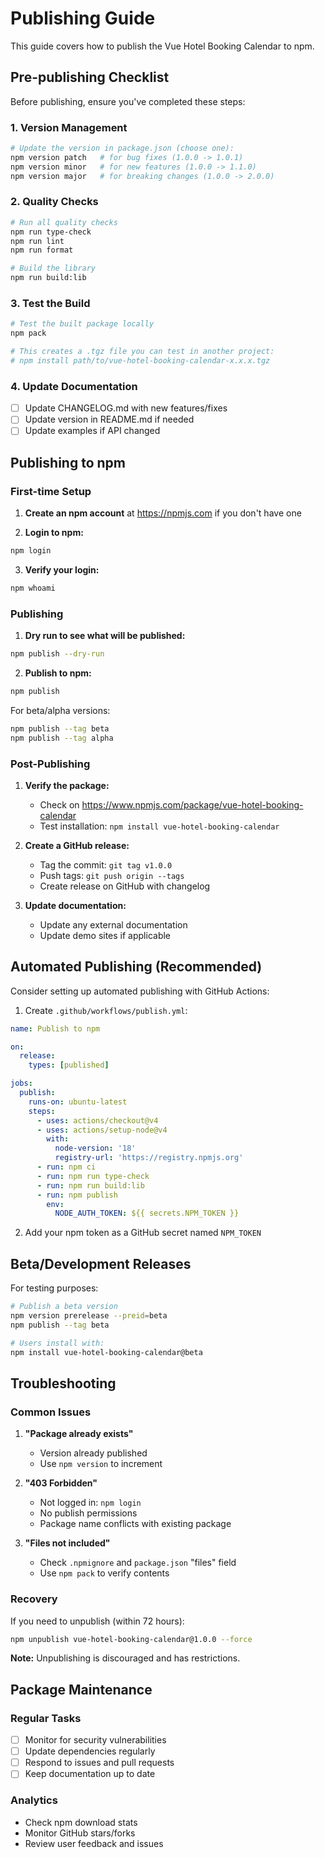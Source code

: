 # Publishing Guide

This guide covers how to publish the Vue Hotel Booking Calendar to npm.

## Pre-publishing Checklist

Before publishing, ensure you've completed these steps:

### 1. Version Management

```bash
# Update the version in package.json (choose one):
npm version patch   # for bug fixes (1.0.0 -> 1.0.1)
npm version minor   # for new features (1.0.0 -> 1.1.0)
npm version major   # for breaking changes (1.0.0 -> 2.0.0)
```

### 2. Quality Checks

```bash
# Run all quality checks
npm run type-check
npm run lint
npm run format

# Build the library
npm run build:lib
```

### 3. Test the Build

```bash
# Test the built package locally
npm pack

# This creates a .tgz file you can test in another project:
# npm install path/to/vue-hotel-booking-calendar-x.x.x.tgz
```

### 4. Update Documentation

- [ ] Update CHANGELOG.md with new features/fixes
- [ ] Update version in README.md if needed
- [ ] Update examples if API changed

## Publishing to npm

### First-time Setup

1. **Create an npm account** at https://npmjs.com if you don't have one

2. **Login to npm:**

```bash
npm login
```

3. **Verify your login:**

```bash
npm whoami
```

### Publishing

1. **Dry run to see what will be published:**

```bash
npm publish --dry-run
```

2. **Publish to npm:**

```bash
npm publish
```

For beta/alpha versions:

```bash
npm publish --tag beta
npm publish --tag alpha
```

### Post-Publishing

1. **Verify the package:**
   - Check on https://www.npmjs.com/package/vue-hotel-booking-calendar
   - Test installation: `npm install vue-hotel-booking-calendar`

2. **Create a GitHub release:**
   - Tag the commit: `git tag v1.0.0`
   - Push tags: `git push origin --tags`
   - Create release on GitHub with changelog

3. **Update documentation:**
   - Update any external documentation
   - Update demo sites if applicable

## Automated Publishing (Recommended)

Consider setting up automated publishing with GitHub Actions:

1. Create `.github/workflows/publish.yml`:

```yaml
name: Publish to npm

on:
  release:
    types: [published]

jobs:
  publish:
    runs-on: ubuntu-latest
    steps:
      - uses: actions/checkout@v4
      - uses: actions/setup-node@v4
        with:
          node-version: '18'
          registry-url: 'https://registry.npmjs.org'
      - run: npm ci
      - run: npm run type-check
      - run: npm run build:lib
      - run: npm publish
        env:
          NODE_AUTH_TOKEN: ${{ secrets.NPM_TOKEN }}
```

2. Add your npm token as a GitHub secret named `NPM_TOKEN`

## Beta/Development Releases

For testing purposes:

```bash
# Publish a beta version
npm version prerelease --preid=beta
npm publish --tag beta

# Users install with:
npm install vue-hotel-booking-calendar@beta
```

## Troubleshooting

### Common Issues

1. **"Package already exists"**
   - Version already published
   - Use `npm version` to increment

2. **"403 Forbidden"**
   - Not logged in: `npm login`
   - No publish permissions
   - Package name conflicts with existing package

3. **"Files not included"**
   - Check `.npmignore` and `package.json` "files" field
   - Use `npm pack` to verify contents

### Recovery

If you need to unpublish (within 72 hours):

```bash
npm unpublish vue-hotel-booking-calendar@1.0.0 --force
```

**Note:** Unpublishing is discouraged and has restrictions.

## Package Maintenance

### Regular Tasks

- [ ] Monitor for security vulnerabilities
- [ ] Update dependencies regularly
- [ ] Respond to issues and pull requests
- [ ] Keep documentation up to date

### Analytics

- Check npm download stats
- Monitor GitHub stars/forks
- Review user feedback and issues
